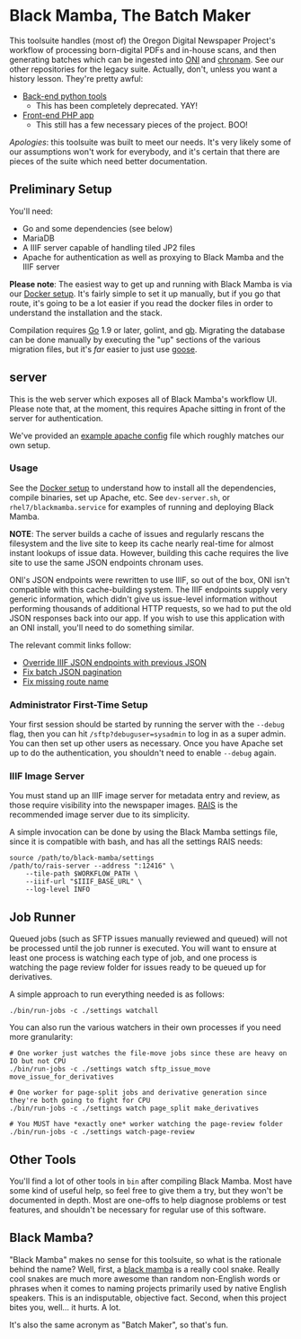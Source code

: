 Black Mamba, The Batch Maker
===

This toolsuite handles (most of) the Oregon Digital Newspaper Project's
workflow of processing born-digital PDFs and in-house scans, and then
generating batches which can be ingested into [ONI](https://github.com/open-oni/open-oni)
and [chronam](https://github.com/LibraryOfCongress/chronam).  See our other
repositories for the legacy suite.  Actually, don't, unless you want a history
lesson.  They're pretty awful:

- [Back-end python tools](https://github.com/uoregon-libraries/pdf-to-chronam)
  - This has been completely deprecated.  YAY!
- [Front-end PHP app](https://github.com/uoregon-libraries/pdf-to-chronam-admin)
  - This still has a few necessary pieces of the project.  BOO!

*Apologies*: this toolsuite was built to meet our needs.  It's very likely some
of our assumptions won't work for everybody, and it's certain that there are
pieces of the suite which need better documentation.

Preliminary Setup
---

You'll need:

- Go and some dependencies (see below)
- MariaDB
- A IIIF server capable of handling tiled JP2 files
- Apache for authentication as well as proxying to Black Mamba and the IIIF server

**Please note**: The easiest way to get up and running with Black Mamba is via
our [Docker setup](docker/).  It's fairly simple to set it up manually, but if
you go that route, it's going to be a lot easier if you read the docker files
in order to understand the installation and the stack.

Compilation requires [Go](https://golang.org/dl/) 1.9 or later, golint, and
[gb](https://getgb.io/).  Migrating the database can be done manually by
executing the "up" sections of the various migration files, but it's *far*
easier to just use [goose](https://bitbucket.org/liamstask/goose).

server
---

This is the web server which exposes all of Black Mamba's workflow UI.  Please
note that, at the moment, this requires Apache sitting in front of the server
for authentication.

We've provided an [example apache config](apache.conf) file which roughly
matches our own setup.

### Usage

See the [Docker setup](docker/) to understand how to install all the
dependencies, compile binaries, set up Apache, etc.  See `dev-server.sh`, or
`rhel7/blackmamba.service` for examples of running and deploying Black Mamba.

**NOTE**: The server builds a cache of issues and regularly rescans the
filesystem and the live site to keep its cache nearly real-time for almost
instant lookups of issue data.  However, building this cache requires the live
site to use the same JSON endpoints chronam uses.

ONI's JSON endpoints were rewritten to use IIIF, so out of the box, ONI isn't
compatible with this cache-building system.  The IIIF endpoints supply very
generic information, which didn't give us issue-level information without
performing thousands of additional HTTP requests, so we had to put the old JSON
responses back into our app.  If you wish to use this application with an ONI
install, you'll need to do something similar.

The relevant commit links follow:

- [Override IIIF JSON endpoints with previous JSON](https://github.com/uoregon-libraries/oregon-oni/commit/067ab17084d9015996932d2e001226aa18bbcdb6)
- [ Fix batch JSON pagination](https://github.com/uoregon-libraries/oregon-oni/commit/0463435615b23058ca1bc2afd8017e7001dc0657)
- [Fix missing route name](https://github.com/uoregon-libraries/oregon-oni/commit/94f84a30abd6ad5a38c8bd932a95297e1a9b1989)

### Administrator First-Time Setup

Your first session should be started by running the server with the `--debug`
flag, then you can hit `/sftp?debuguser=sysadmin` to log in as a super admin.
You can then set up other users as necessary.  Once you have Apache set up to
do the authentication, you shouldn't need to enable `--debug` again.

### IIIF Image Server

You must stand up an IIIF image server for metadata entry and review, as those
require visibility into the newspaper images.
[RAIS](https://github.com/uoregon-libraries/rais-image-server) is the
recommended image server due to its simplicity.

A simple invocation can be done by using the Black Mamba settings file, since
it is compatible with bash, and has all the settings RAIS needs:

    source /path/to/black-mamba/settings
    /path/to/rais-server --address ":12416" \
        --tile-path $WORKFLOW_PATH \
        --iiif-url "$IIIF_BASE_URL" \
        --log-level INFO

Job Runner
---

Queued jobs (such as SFTP issues manually reviewed and queued) will not be
processed until the job runner is executed.  You will want to ensure at least
one process is watching each type of job, and one process is watching the page
review folder for issues ready to be queued up for derivatives.

A simple approach to run everything needed is as follows:

    ./bin/run-jobs -c ./settings watchall

You can also run the various watchers in their own processes if you need more granularity:

    # One worker just watches the file-move jobs since these are heavy on IO but not CPU
    ./bin/run-jobs -c ./settings watch sftp_issue_move move_issue_for_derivatives

    # One worker for page-split jobs and derivative generation since they're both going to fight for CPU
    ./bin/run-jobs -c ./settings watch page_split make_derivatives

    # You MUST have *exactly one* worker watching the page-review folder
    ./bin/run-jobs -c ./settings watch-page-review

Other Tools
---

You'll find a lot of other tools in `bin` after compiling Black Mamba.  Most
have some kind of useful help, so feel free to give them a try, but they won't
be documented in depth.  Most are one-offs to help diagnose problems or test
features, and shouldn't be necessary for regular use of this software.

Black Mamba?
---

"Black Mamba" makes no sense for this toolsuite, so what is the rationale
behind the name?  Well, first, a [black mamba](https://en.wikipedia.org/wiki/Black_mamba)
is a really cool snake.  Really cool snakes are much more awesome than
random non-English words or phrases when it comes to naming projects primarily
used by native English speakers.  This is an indisputable, objective fact.
Second, when this project bites you, well... it hurts.  A lot.

It's also the same acronym as "Batch Maker", so that's fun.
